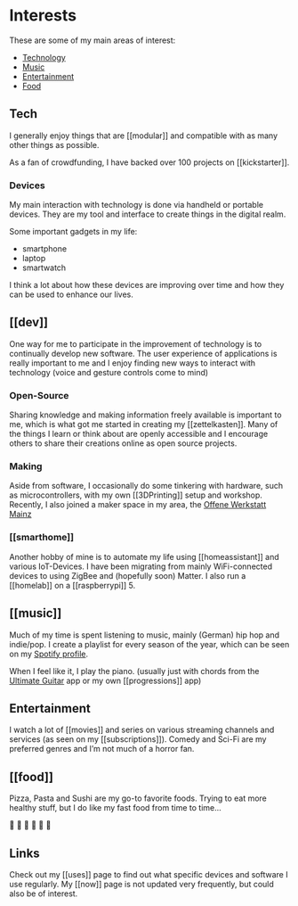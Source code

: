 # Interests

These are some of my main areas of interest:

- [Technology](#tech)
- [Music](#music)
- [Entertainment](#entertainment)
- [Food](#food)

## Tech

I generally enjoy things that are [[modular]] and compatible with as many other things as possible.

As a fan of crowdfunding, I have backed over 100 projects on [[kickstarter]].

### Devices

My main interaction with technology is done via handheld or portable devices. They are my tool and interface to create things in the digital realm. 

Some important gadgets in my life:
- smartphone
- laptop
- smartwatch

I think a lot about how these devices are improving over time and how they can be used to enhance our lives.

## [[dev]]

One way for me to participate in the improvement of technology is to continually develop new software. The user experience of applications is really important to me and I enjoy finding new ways to interact with technology (voice and gesture controls come to mind)

### Open-Source

Sharing knowledge and making information freely available is important to me, which is what got me started in creating my [[zettelkasten]]. Many of the things I learn or think about are openly accessible and I encourage others to share their creations online as open source projects. 

### Making

Aside from software, I occasionally do some tinkering with hardware, such as microcontrollers, with my own [[3DPrinting]] setup and workshop. Recently, I also joined a maker space in my area, the [Offene Werkstatt Mainz](https://offenewerkstattmainz.de/)

### [[smarthome]]

Another hobby of mine is to automate my life using [[homeassistant]] and various IoT-Devices. I have been migrating from mainly WiFi-connected devices to using ZigBee and (hopefully soon) Matter. I also run a [[homelab]] on a [[raspberrypi]] 5. 

## [[music]]

Much of my time is spent listening to music, mainly (German) hip hop and indie/pop. 
I create a playlist for every season of the year, which can be seen on my [Spotify profile](https://open.spotify.com/user/dennismuensterer).

When I feel like it, I play the piano. (usually just with chords from the [Ultimate Guitar](https://www.ultimate-guitar.com/) app or my own [[progressions]] app)

## Entertainment 

I watch a lot of [[movies]] and series on various streaming channels and services (as seen on my [[subscriptions]]). Comedy and Sci-Fi are my preferred genres and I’m not much of a horror fan. 

## [[food]]

Pizza, Pasta and Sushi are my go-to favorite foods. Trying to eat more healthy stuff, but I do like my fast food from time to time...

🍕 🍝 🍣 🍔 🍟 🌯

## Links

Check out my [[uses]] page to find out what specific devices and software I use regularly. 
My [[now]] page is not updated very frequently, but could also be of interest. 
